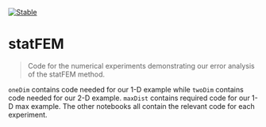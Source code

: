 [![Stable](https://img.shields.io/badge/docs-stable-blue.svg)](https://yannipapandreou.github.io/statFEM/)

# statFEM
> Code for the numerical experiments demonstrating our error analysis of the statFEM method.


`oneDim` contains code needed for our 1-D example while `twoDim` contains code needed for our 2-D example. `maxDist` contains required code for our 1-D max example. The other notebooks all contain the relevant code for each experiment.
